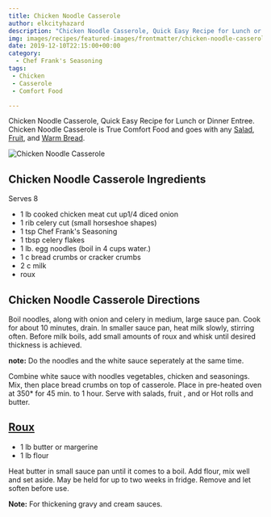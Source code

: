 ```yaml
---
title: Chicken Noodle Casserole
author: elkcityhazard
description: "Chicken Noodle Casserole, Quick Easy Recipe for Lunch or Dinner Entree. Chicken Noodle Casserole is True Comfort Food and goes with any Salad, Fruit, and Warm Bread."
img: images/recipes/featured-images/frontmatter/chicken-noodle-casserole.jpg
date: 2019-12-10T22:15:00+00:00
category: 
  - Chef Frank's Seasoning
tags: 
 - Chicken
 - Casserole
 - Comfort Food 

---
```

Chicken Noodle Casserole, Quick Easy Recipe for Lunch or Dinner Entree. Chicken Noodle Casserole is True Comfort Food and goes with any [Salad][1], [Fruit][2], and [Warm Bread][3].

![Chicken Noodle Casserole ][4] 

## Chicken Noodle Casserole Ingredients

Serves 8

  * 1 lb cooked chicken meat cut up1/4 diced onion
  * 1 rib celery cut (small horseshoe shapes)
  * 1 tsp Chef Frank's Seasoning
  * 1 tbsp celery flakes
  * 1 lb. egg noodles (boil in 4 cups water.)
  * 1 c bread crumbs or cracker crumbs
  * 2 c milk
  * roux

## Chicken Noodle Casserole Directions

Boil noodles, along with onion and celery in medium, large sauce pan. Cook for about 10 minutes, drain. In smaller sauce pan, heat milk slowly, stirring often. Before milk boils, add small amounts of roux and whisk until desired thickness is achieved.

**note:** Do the noodles and the white sauce seperately at the same time.

Combine white sauce with noodles vegetables, chicken and seasonings. Mix, then place bread crumbs on top of casserole. Place in pre-heated oven at 350* for 45 min. to 1 hour. Serve with salads, fruit , and or Hot rolls and butter.

## [Roux][5]

  * 1 lb butter or margerine
  * 1 lb flour

Heat butter in small sauce pan until it comes to a boil. Add flour, mix well and set aside. May be held for up to two weeks in fridge. Remove and let soften before use.

**Note:** For thickening gravy and cream sauces.

 [1]: /wordpress/vegetables-and-salad-recipes/
 [2]: /wordpress/institutional-recipes-for-200/fresh-fruit-tray-for-special-occasions/
 [3]: /wordpress/easy-bread-recipes/
 [4]: http://www.quick-e-recipes.com/sitebuildercontent/sitebuilderpictures/IMG_0197_1024.jpg
 [5]: /wordpress/easy-vegetarian-dinner-recipes/how-to-make-roux/